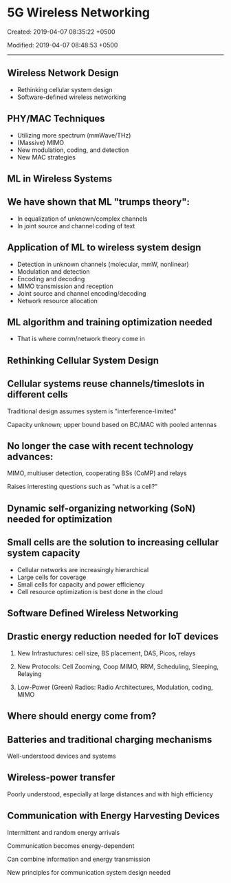 # 5G Wireless Networking

Created: 2019-04-07 08:35:22 +0500

Modified: 2019-04-07 08:48:53 +0500

---

## Wireless Network Design
-   Rethinking cellular system design
-   Software-defined wireless networking
## PHY/MAC Techniques
-   Utilizing more spectrum (mmWave/THz)
-   (Massive) MIMO
-   New modulation, coding, and detection
-   New MAC strategies
## ML in Wireless Systems

## We have shown that ML "trumps theory":
-   In equalization of unknown/complex channels
-   In joint source and channel coding of text
## Application of ML to wireless system design
-   Detection in unknown channels (molecular, mmW, nonlinear)
-   Modulation and detection
-   Encoding and decoding
-   MIMO transmission and reception
-   Joint source and channel encoding/decoding
-   Network resource allocation
## ML algorithm and training optimization needed
-   That is where comm/network theory come in
## Rethinking Cellular System Design

## Cellular systems reuse channels/timeslots in different cells

Traditional design assumes system is "interference-limited"

Capacity unknown; upper bound based on BC/MAC with pooled antennas
## No longer the case with recent technology advances:

MIMO, multiuser detection, cooperating BSs (CoMP) and relays

Raises interesting questions such as "what is a cell?"
## Dynamic self-organizing networking (SoN) needed for optimization
## Small cells are the solution to increasing cellular system capacity
-   Cellular networks are increasingly hierarchical
-   Large cells for coverage
-   Small cells for capacity and power efficiency
-   Cell resource optimization is best done in the cloud
## Software Defined Wireless Networking
## Drastic energy reduction needed for IoT devices

1.  New Infrastuctures: cell size, BS placement, DAS, Picos, relays

2.  New Protocols: Cell Zooming, Coop MIMO, RRM, Scheduling, Sleeping, Relaying

3.  Low-Power (Green) Radios: Radio Architectures, Modulation, coding, MIMO
## Where should energy come from?

## Batteries and traditional charging mechanisms

Well-understood devices and systems
## Wireless-power transfer

Poorly understood, especially at large distances and with high efficiency
## Communication with Energy Harvesting Devices

Intermittent and random energy arrivals

Communication becomes energy-dependent

Can combine information and energy transmission

New principles for communication system design needed
